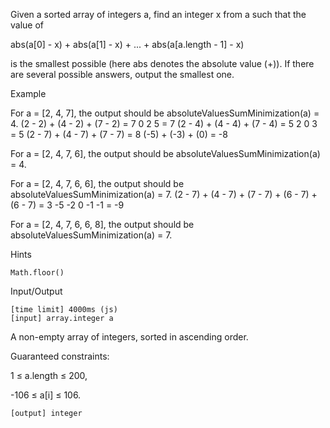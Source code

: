Given a sorted array of integers a, find an integer x from a such that the value of

abs(a[0] - x) + abs(a[1] - x) + ... + abs(a[a.length - 1] - x)

is the smallest possible (here abs denotes the absolute value (+)). If there are several possible answers, output the smallest one.

Example

For a = [2, 4, 7], the output should be absoluteValuesSumMinimization(a) = 4.
(2 - 2) + (4 - 2) + (7 - 2) = 7
   0         2          5   = 7
(2 - 4) + (4 - 4) + (7 - 4) = 5
   2         0         3    = 5
(2 - 7) + (4 - 7) + (7 - 7) = 8
  (-5)  +  (-3)  +  (0)   = -8

For a = [2, 4, 7, 6], the output should be absoluteValuesSumMinimization(a) = 4.

For a = [2, 4, 7, 6, 6], the output should be absoluteValuesSumMinimization(a) = 7.
(2 - 7) + (4 - 7) + (7 - 7)  + (6 - 7)  + (6 - 7) = 3
   -5        -2        0         -1          -1    = -9

For a = [2, 4, 7, 6, 6, 8], the output should be absoluteValuesSumMinimization(a) = 7.

Hints

    Math.floor()

Input/Output

    [time limit] 4000ms (js)
    [input] array.integer a

A non-empty array of integers, sorted in ascending order.

Guaranteed constraints:

1 ≤ a.length ≤ 200,

-106 ≤ a[i] ≤ 106.

    [output] integer

